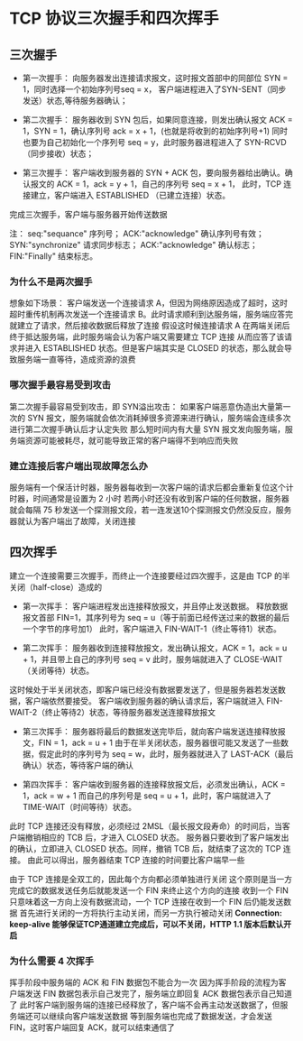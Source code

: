 # TCP 协议三次握手和四次挥手

## 三次握手

- 第一次握手：
向服务器发出连接请求报文，这时报文首部中的同部位 SYN = 1，同时选择一个初始序列号seq = x，
客户端进程进入了SYN-SENT（同步发送）状态,等待服务器确认；

- 第二次握手：
服务器收到 SYN 包后，如果同意连接，则发出确认报文 ACK = 1，SYN = 1，确认序列号 ack = x + 1，(也就是将收到的初始序列号+1)
同时也要为自己初始化一个序列号 seq = y，此时服务器进程进入了 SYN-RCVD（同步接收）状态；

- 第三次握手：
客户端收到服务器的 SYN + ACK 包，要向服务器给出确认。确认报文的 ACK = 1，ack = y + 1，自己的序列号 seq = x + 1，
此时，TCP 连接建立，客户端进入 ESTABLISHED （已建立连接）状态。

完成三次握手，客户端与服务器开始传送数据

注：
seq:"sequance" 序列号；
ACK:"acknowledge" 确认序列号有效；
SYN:"synchronize" 请求同步标志；
ACK:"acknowledge" 确认标志；
FIN:"Finally" 结束标志。

### 为什么不是两次握手

想象如下场景：
客户端发送一个连接请求 A，但因为网络原因造成了超时，这时超时重传机制再次发送一个连接请求 B。此时请求顺利到达服务端，服务端应答完就建立了请求，然后接收数据后释放了连接
假设这时候连接请求 A 在两端关闭后终于抵达服务端，此时服务端会认为客户端又需要建立 TCP 连接
从而应答了该请求并进入 ESTABLISHED 状态。但是客户端其实是 CLOSED 的状态，那么就会导致服务端一直等待，造成资源的浪费

### 哪次握手最容易受到攻击

第二次握手最容易受到攻击，即 SYN溢出攻击：
如果客户端恶意伪造出大量第一次的 SYN 报文，服务端就会依次消耗掉很多资源来进行确认，服务端会连续多次进行第二次握手确认后才认定失败
那么短时间内有大量 SYN 报文发向服务端，服务端资源可能被耗尽，就可能导致正常的客户端得不到响应而失败

### 建立连接后客户端出现故障怎么办

服务端有一个保活计时器，服务器每收到一次客户端的请求后都会重新复位这个计时器，时间通常是设置为 2 小时
若两小时还没有收到客户端的任何数据，服务器就会每隔 75 秒发送一个探测报文段，若一连发送10个探测报文仍然没反应，服务器就认为客户端出了故障，关闭连接

## 四次挥手

建立一个连接需要三次握手，而终止一个连接要经过四次握手，这是由 TCP 的半关闭（half-close）造成的

- 第一次挥手：
客户端进程发出连接释放报文，并且停止发送数据。
释放数据报文首部 FIN=1，其序列号为 seq = u（等于前面已经传送过来的数据的最后一个字节的序号加1）
此时，客户端进入 FIN-WAIT-1（终止等待1）状态。

- 第二次挥手：
服务器收到连接释放报文，发出确认报文，ACK = 1，ack = u + 1，并且带上自己的序列号 seq = v
此时，服务端就进入了 CLOSE-WAIT（关闭等待）状态。

这时候处于半关闭状态，即客户端已经没有数据要发送了，但是服务器若发送数据，客户端依然要接受。
客户端收到服务器的确认请求后，客户端就进入 FIN-WAIT-2（终止等待2）状态，等待服务器发送连接释放报文

- 第三次挥手：
服务器将最后的数据发送完毕后，就向客户端发送连接释放报文，FIN = 1，ack = u + 1
由于在半关闭状态，服务器很可能又发送了一些数据，假定此时的序列号为 seq = w，此时，服务器就进入了 LAST-ACK（最后确认）状态，等待客户端的确认

- 第四次挥手：
客户端收到服务器的连接释放报文后，必须发出确认，ACK = 1，ack = w + 1
而自己的序列号是 seq = u + 1，此时，客户端就进入了 TIME-WAIT（时间等待）状态。

此时 TCP 连接还没有释放，必须经过 2MSL（最长报文段寿命）的时间后，当客户端撤销相应的 TCB 后，才进入 CLOSED 状态。
服务器只要收到了客户端发出的确认，立即进入 CLOSED 状态。同样，撤销 TCB 后，就结束了这次的 TCP 连接。
由此可以得出，服务器结束 TCP 连接的时间要比客户端早一些

由于 TCP 连接是全双工的，因此每个方向都必须单独进行关闭
这个原则是当一方完成它的数据发送任务后就能发送一个 FIN 来终止这个方向的连接
收到一个 FIN 只意味着这一方向上没有数据流动，一个 TCP 连接在收到一个 FIN 后仍能发送数据
首先进行关闭的一方将执行主动关闭，而另一方执行被动关闭
**Connection: keep-alive 能够保证TCP通道建立完成后，可以不关闭，HTTP 1.1 版本后默认开启**

### 为什么需要 4 次挥手

挥手阶段中服务端的 ACK 和 FIN 数据包不能合为一次
因为挥手阶段的流程为客户端发送 FIN 数据包表示自己发完了，服务端立即回复 ACK 数据包表示自己知道了
此时客户端到服务端的连接已经释放了，客户端不会再主动发送数据了，但服务端还可以继续向客户端发送数据
等到服务端也完成了数据发送，才会发送 FIN，这时客户端回复 ACK，就可以结束通信了
